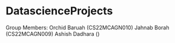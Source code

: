 # DatascienceProjects

Group Members:
Orchid Baruah (CS22MCAGN010)
Jahnab Borah (CS22MCAGN009)
Ashish Dadhara ()

